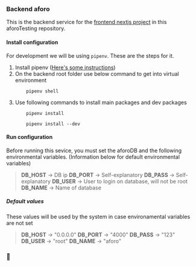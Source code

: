 
### Backend aforo
This is the backend service for the [frontend nextjs project](https://github.com/santiagoMeloMedina/aforoTesting/tree/dev/frontend) in this aforoTesting repository.

#### Install configuration
For development we will be using `pipenv`. These are the steps for it.
1. Install pipenv ([Here's some instructions](https://pypi.org/project/pipenv/))
2. On the backend root folder use below command to get into virtual environment
    ```
        pipenv shell
    ```
3. Use following commands to install main packages and dev packages
    ```
        pipenv install
    ```
    ```
        pipenv install --dev
    ```


#### Run configuration
Before running this sevice, you must set the aforoDB and the following environmental variables. (Information below for default environmental variables)

> __DB_HOST__ &#8594; DB ip
> __DB_PORT__ &#8594; Self-explanatory
> __DB_PASS__ &#8594; Self-explanatory
> __DB_USER__ &#8594; User to login on database, will not be root
> __DB_NAME__ &#8594; Name of database


##### Default values
These values will be used by the system in case environamental variables are not set
> __DB_HOST__ &#8594; "0.0.0.0"
> __DB_PORT__ &#8594; "4000"
> __DB_PASS__ &#8594; "123"
> __DB_USER__ &#8594; "root"
> __DB_NAME__ &#8594; "aforo"



### 🎉